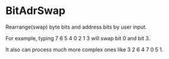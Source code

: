 # BitAdrSwap
Rearrange(swap) byte bits and address bits by user input.

For example, typing 7 6 5 4 0 2 1 3 will swap bit 0 and bit 3.

It also can process much more complex ones like 3 2 6 4 7 0 5 1.


